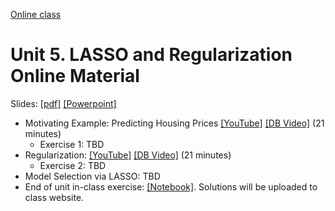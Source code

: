[Online class](../../online_class.md) 

# Unit 5.  LASSO and Regularization Online Material

Slides:  [[pdf]](./lectures/Lect05_Lasso.pdf)  [[Powerpoint]](./lectures/Lect05_Lasso.pptx) 

* Motivating Example:  Predicting Housing Prices [[YouTube]](https://youtu.be/MuIyhtbgk8c) [[DB Video]](https://www.dropbox.com/s/h2hvs92g4unhs0f/Example.mp4) (21 minutes)
    * Exercise 1:  TBD
* Regularization: [[YouTube]](https://youtu.be/MuIyhtbgk8c) [[DB Video]](https://www.dropbox.com/s/h2hvs92g4unhs0f/Example.mp4) (21 minutes)
    * Exercise 2:  TBD
* Model Selection via LASSO: TBD
* End of unit in-class exercise:  [[Notebook]](../lasso_inclass.ipynb).  Solutions will be uploaded to class website.


